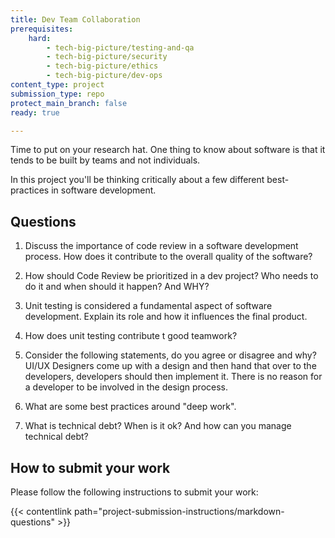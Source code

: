 ```yaml
---
title: Dev Team Collaboration
prerequisites:
    hard:
        - tech-big-picture/testing-and-qa
        - tech-big-picture/security
        - tech-big-picture/ethics
        - tech-big-picture/dev-ops
content_type: project
submission_type: repo
protect_main_branch: false
ready: true

---
```


Time to put on your research hat. One thing to know about software is that it tends to be built by teams and not individuals. 

In this project you'll be thinking critically about a few different best-practices in software development.

## Questions

1. Discuss the importance of code review in a software development process. How does it contribute to the overall quality of the software?

2. How should Code Review be prioritized in a dev project? Who needs to do it and when should it happen? And WHY? 

3. Unit testing is considered a fundamental aspect of software development. Explain its role and how it influences the final product.

4. How does unit testing contribute t good teamwork?

5. Consider the following statements, do you agree or disagree and why? UI/UX Designers come up with a design and then hand that over to the developers, developers should then implement it. There is no reason for a developer to be involved in the design process.

6. What are some best practices around "deep work".

7. What is technical debt? When is it ok? And how can you manage technical debt?

## How to submit your work

Please follow the following instructions to submit your work:

{{< contentlink path="project-submission-instructions/markdown-questions" >}}  

